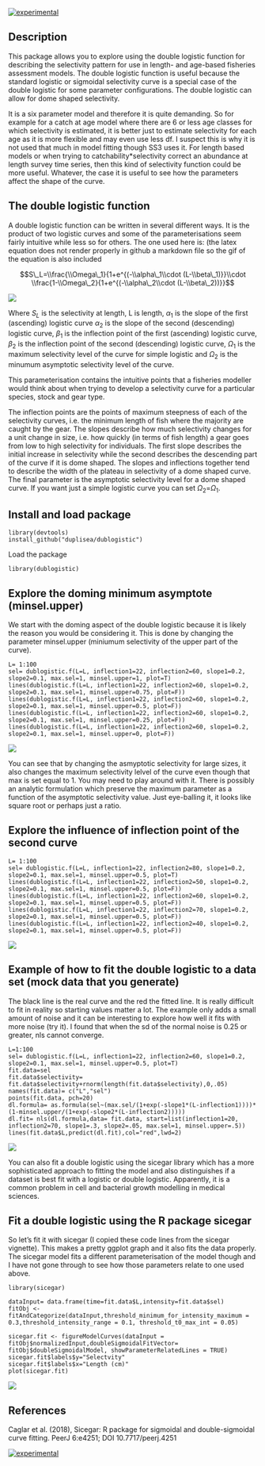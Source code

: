 [![experimental](http://badges.github.io/stability-badges/dist/experimental.svg)](http://github.com/badges/stability-badges)

Description
-----------

This package allows you to explore using the double logistic function
for describing the selectivity pattern for use in length- and age-based
fisheries assessment models. The double logistic function is useful
because the standard logistic or sigmoidal selectivity curve is a
special case of the double logistic for some parameter configurations.
The double logistic can allow for dome shaped selectivity.

It is a six parameter model and therefore it is quite demanding. So for
example for a catch at age model where there are 6 or less age classes
for which selectivity is estimated, it is better just to estimate
selectivity for each age as it is more flexible and may even use less
df. I suspect this is why it is not used that much in model fitting
though SS3 uses it. For length based models or when trying to
catchability\*selectivity correct an abundance at length survey time
series, then this kind of selectivity function could be more useful.
Whatever, the case it is useful to see how the parameters affect the
shape of the curve.

The double logistic function
----------------------------

A double logistic function can be written in several different ways. It
is the product of two logistic curves and some of the parameterisations
seem fairly intuitive while less so for others. The one used here is:
(the latex equation does not render properly in github a markdown file
so the gif of the equation is also included

$$S\_L=\\frac{\\Omega\_1}{1+e^{(-\\alpha\_1\\cdot (L-\\beta\_1)}}\\cdot \\frac{1-\\Omega\_2}{1+e^{(-\\alpha\_2\\cdot (L-\\beta\_2))}}$$

![](README_files/figure-markdown_strict/doublelogistic.gif)

Where *S*<sub>*L*</sub> is the selectivity at length, L is length,
*α*<sub>1</sub> is the slope of the first (ascending) logistic curve
*α*<sub>2</sub> is the slope of the second (descending) logistic curve,
*β*<sub>1</sub> is the inflection point of the first (ascending)
logistic curve, *β*<sub>2</sub> is the inflection point of the second
(descending) logistic curve, *Ω*<sub>1</sub> is the maximum selectivity
level of the curve for simple logistic and *Ω*<sub>2</sub> is the
minumum asymptotic selectivity level of the curve.

This parameterisation contains the intuitive points that a fisheries
modeller would think about when trying to develop a selectivity curve
for a particular species, stock and gear type.

The inflection points are the points of maximum steepness of each of the
selectivity curves, i.e. the minimum length of fish where the majority
are caught by the gear. The slopes describe how much selectivity changes
for a unit change in size, i.e. how quickly (in terms of fish length) a
gear goes from low to high selectivity for individuals. The first slope
describes the initial increase in selectivity while the second describes
the descending part of the curve if it is dome shaped. The slopes and
inflections together tend to describe the width of the plateau in
selectivity of a dome shaped curve. The final parameter is the
asymptotic selectivity level for a dome shaped curve. If you want just a
simple logistic curve you can set *Ω*<sub>2</sub>=*Ω*<sub>1</sub>.

Install and load package
------------------------

    library(devtools)
    install_github("duplisea/dublogistic")

Load the package

    library(dublogistic)

Explore the doming minimum asymptote (minsel.upper)
---------------------------------------------------

We start with the doming aspect of the double logistic because it is
likely the reason you would be considering it. This is done by changing
the parameter minsel.upper (miniumum selectivity of the upper part of
the curve).

    L= 1:100
    sel= dublogistic.f(L=L, inflection1=22, inflection2=60, slope1=0.2, slope2=0.1, max.sel=1, minsel.upper=1, plot=T)
    lines(dublogistic.f(L=L, inflection1=22, inflection2=60, slope1=0.2, slope2=0.1, max.sel=1, minsel.upper=0.75, plot=F))
    lines(dublogistic.f(L=L, inflection1=22, inflection2=60, slope1=0.2, slope2=0.1, max.sel=1, minsel.upper=0.5, plot=F))
    lines(dublogistic.f(L=L, inflection1=22, inflection2=60, slope1=0.2, slope2=0.1, max.sel=1, minsel.upper=0.25, plot=F))
    lines(dublogistic.f(L=L, inflection1=22, inflection2=60, slope1=0.2, slope2=0.1, max.sel=1, minsel.upper=0, plot=F))

![](README_files/figure-markdown_strict/domes-1.png)

You can see that by changing the asmyptotic selectivity for large sizes,
it also changes the maximum selectivity lelvel of the curve even though
that max is set equal to 1. You may need to play around with it. There
is possibly an analytic formulation which preserve the maximum parameter
as a function of the asymptotic selectivity value. Just eye-balling it,
it looks like square root or perhaps just a ratio.

Explore the influence of inflection point of the second curve
-------------------------------------------------------------

    L= 1:100
    sel= dublogistic.f(L=L, inflection1=22, inflection2=80, slope1=0.2, slope2=0.1, max.sel=1, minsel.upper=0.5, plot=T)
    lines(dublogistic.f(L=L, inflection1=22, inflection2=50, slope1=0.2, slope2=0.1, max.sel=1, minsel.upper=0.5, plot=F))
    lines(dublogistic.f(L=L, inflection1=22, inflection2=60, slope1=0.2, slope2=0.1, max.sel=1, minsel.upper=0.5, plot=F))
    lines(dublogistic.f(L=L, inflection1=22, inflection2=70, slope1=0.2, slope2=0.1, max.sel=1, minsel.upper=0.5, plot=F))
    lines(dublogistic.f(L=L, inflection1=22, inflection2=40, slope1=0.2, slope2=0.1, max.sel=1, minsel.upper=0.5, plot=F))

![](README_files/figure-markdown_strict/infl2-1.png)

Example of how to fit the double logistic to a data set (mock data that you generate)
-------------------------------------------------------------------------------------

The black line is the real curve and the red the fitted line. It is
really difficult to fit in reality so starting values matter a lot. The
example only adds a small amount of noise and it can be interesting to
explore how well it fits with more noise (try it). I found that when the
sd of the normal noise is 0.25 or greater, nls cannot converge.

    L=1:100
    sel= dublogistic.f(L=L, inflection1=22, inflection2=60, slope1=0.2, slope2=0.1, max.sel=1, minsel.upper=0.5, plot=T)
    fit.data=sel
    fit.data$selectivity= fit.data$selectivity+rnorm(length(fit.data$selectivity),0,.05)
    names(fit.data)= c("L","sel")
    points(fit.data, pch=20)
    dl.formula= as.formula(sel~(max.sel/(1+exp(-slope1*(L-inflection1))))*(1-minsel.upper/(1+exp(-slope2*(L-inflection2)))))
    dl.fit= nls(dl.formula,data= fit.data, start=list(inflection1=20, inflection2=70, slope1=.3, slope2=.05, max.sel=1, minsel.upper=.5))
    lines(fit.data$L,predict(dl.fit),col="red",lwd=2)

![](README_files/figure-markdown_strict/fitdublog-1.png)

You can also fit a double logistic using the sicegar library which has a
more sophisticated approach to fitting the model and also distinguishes
if a dataset is best fit with a logistic or double logistic. Apparently,
it is a common problem in cell and bacterial growth modelling in medical
sciences.

Fit a double logistic using the R package sicegar
-------------------------------------------------

So let’s fit it with sicegar (I copied these code lines from the sicegar
vignette). This makes a pretty ggplot graph and it also fits the data
properly. The sicegar model fits a different parameterisation of the
model though and I have not gone through to see how those parameters
relate to one used above.

    library(sicegar)

    dataInput= data.frame(time=fit.data$L,intensity=fit.data$sel)
    fitObj <- fitAndCategorize(dataInput,threshold_minimum_for_intensity_maximum = 0.3,threshold_intensity_range = 0.1, threshold_t0_max_int = 0.05)

    sicegar.fit <- figureModelCurves(dataInput = fitObj$normalizedInput,doubleSigmoidalFitVector= fitObj$doubleSigmoidalModel, showParameterRelatedLines = TRUE)
    sicegar.fit$labels$y="Selectvity"
    sicegar.fit$labels$x="Length (cm)"
    plot(sicegar.fit)

![](README_files/figure-markdown_strict/fitdublogsicegar-1.png)

References
----------

Caglar et al. (2018), Sicegar: R package for sigmoidal and
double-sigmoidal curve fitting. PeerJ 6:e4251; DOI 10.7717/peerj.4251

[![experimental](http://badges.github.io/stability-badges/dist/experimental.svg)](http://github.com/badges/stability-badges)
